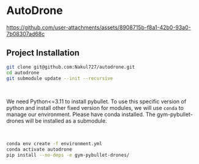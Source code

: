 # AutoDrone

https://github.com/user-attachments/assets/8908715b-f8a1-42b0-93a0-7b08307ad68c

## Project Installation

```zsh
git clone git@github.com:Nakul727/autodrone.git
cd autodrone
git submodule update --init --recursive
```

<br>

We need Python<=3.11 to install pybullet. To use this specific version of python and install
other fixed version for modules, we will use `conda` to manage our environment. Please have conda installed.
The gym-pybullet-drones will be installed as a submodule.

<br>

```zsh
conda env create -f environment.yml
conda activate autodrone
pip install --no-deps -e gym-pybullet-drones/
```
